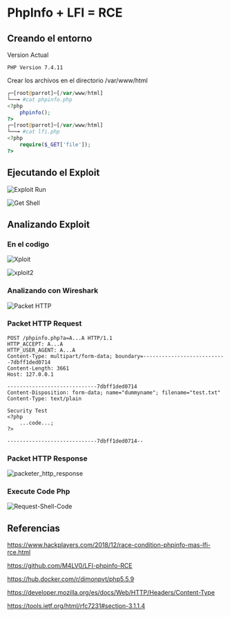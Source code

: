 # PhpInfo + LFI = RCE

## Creando el entorno

Version Actual

	PHP Version 7.4.11

Crear los archivos en el directorio /var/www/html

```php
┌─[root@parrot]─[/var/www/html]
└──╼ #cat phpinfo.php 
<?php
	phpinfo();
?>
┌─[root@parrot]─[/var/www/html]
└──╼ #cat lfi.php 
<?php
	require($_GET['file']);
?>
```

## Ejecutando el Exploit

![Exploit Run](https://funkyimg.com/i/392Gg.png)

![Get Shell](https://funkyimg.com/i/392Gh.png)

## Analizando Exploit

### En el codigo

![Xploit](https://funkyimg.com/i/392Gi.png)

![xploit2](https://funkyimg.com/i/392Gj.png)

### Analizando con Wireshark

![Packet HTTP](https://funkyimg.com/i/392Gk.png)

### Packet HTTP Request

```
POST /phpinfo.php?a=A...A HTTP/1.1
HTTP_ACCEPT: A...A
HTTP_USER_AGENT: A...A
Content-Type: multipart/form-data; boundary=---------------------------7dbff1ded0714
Content-Length: 3661
Host: 127.0.0.1

-----------------------------7dbff1ded0714
Content-Disposition: form-data; name="dummyname"; filename="test.txt"
Content-Type: text/plain

Security Test
<?php
    ...code...;
?> 

-----------------------------7dbff1ded0714--
```

### Packet HTTP Response

![packeter_http_response](https://funkyimg.com/i/392Gm.png)

### Execute Code Php

![Request-Shell-Code](https://funkyimg.com/i/392Gn.png)



## Referencias

https://www.hackplayers.com/2018/12/race-condition-phpinfo-mas-lfi-rce.html

https://github.com/M4LV0/LFI-phpinfo-RCE

https://hub.docker.com/r/dimonpvt/php5.5.9

https://developer.mozilla.org/es/docs/Web/HTTP/Headers/Content-Type

https://tools.ietf.org/html/rfc7231#section-3.1.1.4
